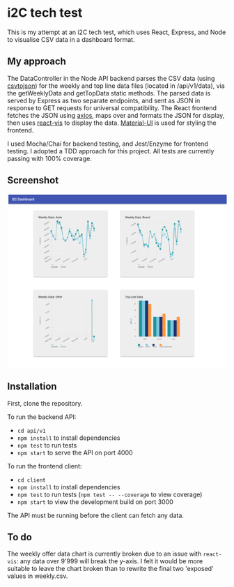 # i2C tech test

This is my attempt at an i2C tech test, which uses React, Express, and Node to visualise CSV data in a dashboard format.

## My approach

The DataController in the Node API backend parses the CSV data (using [csvtojson](https://www.npmjs.com/package/csvtojson)) for the weekly and top line data files (located in /api/v1/data), via the getWeeklyData and getTopData static methods. The parsed data is served by Express as two separate endpoints, and sent as JSON in response to GET requests for universal compatibility. The React frontend fetches the JSON using [axios](https://www.npmjs.com/package/axios), maps over and formats the JSON for display, then uses [react-vis](https://uber.github.io/react-vis/) to display the data. [Material-UI](https://material-ui.com/) is used for styling the frontend.

I used Mocha/Chai for backend testing, and Jest/Enzyme for frontend testing. I adopted a TDD approach for this project. All tests are currently passing with 100% coverage.

## Screenshot

![screenshot](./client/public/screenshot.png)

## Installation

First, clone the repository.

To run the backend API:

- `cd api/v1`
- `npm install` to install dependencies
- `npm test` to run tests
- `npm start` to serve the API on port 4000

To run the frontend client:

- `cd client`
- `npm install` to install dependencies
- `npm test` to run tests (`npm test -- --coverage` to view coverage)
- `npm start` to view the development build on port 3000

The API must be running before the client can fetch any data.

## To do
The weekly offer data chart is currently broken due to an issue with `react-vis`: any data over 9'999 will break the y-axis. I felt it would be more suitable to leave the chart broken than to rewrite the final two 'exposed' values in weekly.csv.
